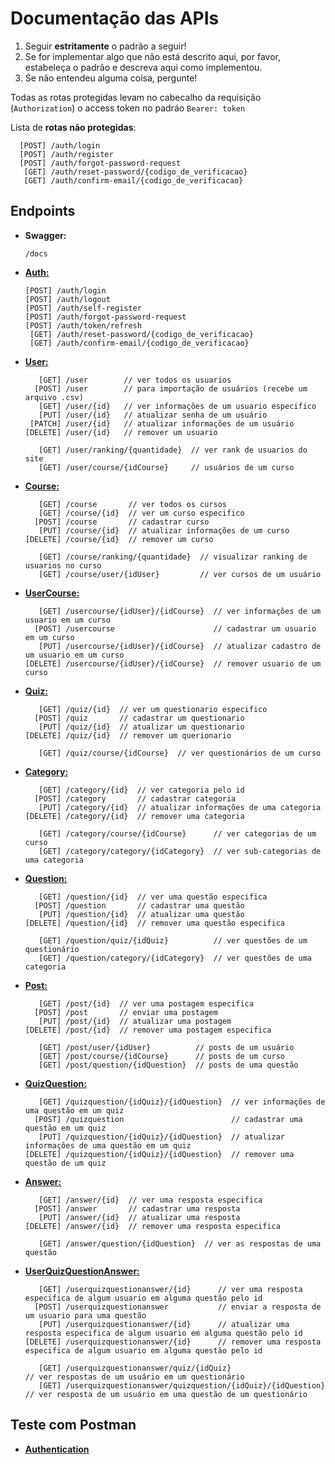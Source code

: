 #  Documentação das APIs

1. Seguir **estritamente** o padrão a seguir! 
2. Se for implementar algo que não está descrito aqui, por favor, estabeleça o padrão e descreva aqui como implementou.
3. Se não entendeu alguma coisa, pergunte!  

Todas as rotas protegidas levam no cabecalho da requisição (`Authorization`) o access token no padráo `Bearer: token`

Lista de **rotas não protegidas**:

      [POST] /auth/login  
      [POST] /auth/register  
      [POST] /auth/forgot-password-request
       [GET] /auth/reset-password/{codigo_de_verificacao}  
       [GET] /auth/confirm-email/{codigo_de_verificacao}  

##  Endpoints

- **Swagger:**
  
      /docs

- [**Auth:**](./Auth.md)
  
      [POST] /auth/login  
      [POST] /auth/logout  
      [POST] /auth/self-register  
      [POST] /auth/forgot-password-request
      [POST] /auth/token/refresh  
       [GET] /auth/reset-password/{codigo_de_verificacao}  
       [GET] /auth/confirm-email/{codigo_de_verificacao}  

- [**User:**](./User.md)
  
         [GET] /user        // ver todos os usuarios
        [POST] /user        // para importação de usuários (recebe um arquivo .csv)
         [GET] /user/{id}   // ver informações de um usuario especifico
         [PUT] /user/{id}   // atualizar senha de um usuário
       [PATCH] /user/{id}   // atualizar informações de um usuário
      [DELETE] /user/{id}   // remover um usuario

         [GET] /user/ranking/{quantidade}  // ver rank de usuarios do site
         [GET] /user/course/{idCourse}     // usuários de um curso  

- [**Course:**](./Course.md)  

         [GET] /course       // ver todos os cursos
         [GET] /course/{id}  // ver um curso especifico
        [POST] /course       // cadastrar curso
         [PUT] /course/{id}  // atualizar informações de um curso
      [DELETE] /course/{id}  // remover um curso
  
         [GET] /course/ranking/{quantidade}  // visualizar ranking de usuarios no curso
         [GET] /course/user/{idUser}         // ver cursos de um usuário  

- [**UserCourse:**](./UserCourse.md)  

         [GET] /usercourse/{idUser}/{idCourse}  // ver informações de um usuario em um curso
        [POST] /usercourse                      // cadastrar um usuario em um curso
         [PUT] /usercourse/{idUser}/{idCourse}  // atualizar cadastro de um usuario em um curso
      [DELETE] /usercourse/{idUser}/{idCourse}  // remover usuario de um curso

- [**Quiz:**](./Quiz.md)  

         [GET] /quiz/{id}  // ver um questionario especifico
        [POST] /quiz       // cadastrar um questionario
         [PUT] /quiz/{id}  // atualizar um questionario
      [DELETE] /quiz/{id}  // remover um querionario

         [GET] /quiz/course/{idCourse}  // ver questionários de um curso   

- [**Category:**](./Category.md)  

         [GET] /category/{id}  // ver categoria pelo id
        [POST] /category       // cadastrar categoria
         [PUT] /category/{id}  // atualizar informações de uma categoria
      [DELETE] /category/{id}  // remover uma categoria

         [GET] /category/course/{idCourse}      // ver categorias de um curso
         [GET] /category/category/{idCategory}  // ver sub-categorias de uma categoria
  
- [**Question:**](./Question.md)  

         [GET] /question/{id}  // ver uma questão especifica
        [POST] /question       // cadastrar uma questão
         [PUT] /question/{id}  // atualizar uma questão
      [DELETE] /question/{id}  // remover uma questão especifica

         [GET] /question/quiz/{idQuiz}          // ver questões de um questionário  
         [GET] /question/category/{idCategory}  // ver questões de uma categoria  

- [**Post:**](./Post.md)

         [GET] /post/{id}  // ver uma postagem especifica
        [POST] /post       // enviar uma postagem
         [PUT] /post/{id}  // atualizar uma postagem
      [DELETE] /post/{id}  // remover uma postagem especifica

         [GET] /post/user/{idUser}          // posts de um usuário  
         [GET] /post/course/{idCourse}      // posts de um curso   
         [GET] /post/question/{idQuestion}  // posts de uma questão  

- [**QuizQuestion:**](./QuizQuestion.md)  

         [GET] /quizquestion/{idQuiz}/{idQuestion}  // ver informações de uma questão em um quiz
        [POST] /quizquestion                        // cadastrar uma questão em um quiz
         [PUT] /quizquestion/{idQuiz}/{idQuestion}  // atualizar informações de uma questão em um quiz
      [DELETE] /quizquestion/{idQuiz}/{idQuestion}  // remover uma questão de um quiz

- [**Answer:**](./Answer.md)  

         [GET] /answer/{id}  // ver uma resposta especifica
        [POST] /answer       // cadastrar uma resposta
         [PUT] /answer/{id}  // atualizar uma resposta
      [DELETE] /answer/{id}  // remover uma resposta especifica

         [GET] /answer/question/{idQuestion}  // ver as respostas de uma questão

- [**UserQuizQuestionAnswer:**](./UserQuizQuestionAnswer.md)  

         [GET] /userquizquestionanswer/{id}      // ver uma resposta especifica de algum usuario em alguma questão pelo id
        [POST] /userquizquestionanswer           // enviar a resposta de um usuario para uma questão
         [PUT] /userquizquestionanswer/{id}      // atualizar uma resposta especifica de algum usuario em alguma questão pelo id
      [DELETE] /userquizquestionanswer/{id}      // remover uma resposta especifica de algum usuario em alguma questão pelo id

         [GET] /userquizquestionanswer/quiz/{idQuiz}                          // ver respostas de um usuário em um questionário
         [GET] /userquizquestionanswer/quizquestion/{idQuiz}/{idQuestion}     // ver resposta de um usuário em uma questão de um questionário

##  Teste com Postman
- [**Authentication**](./Authentication.md)  
